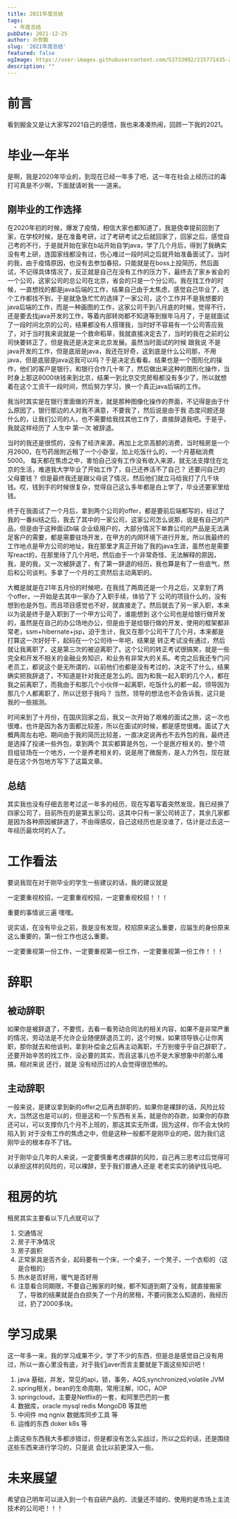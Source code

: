 ```yaml
---
title: 2021年度总结
tags:
  - 年度总结
pubDate: 2021-12-25
author: 孙贺毅
slug: '2021年度总结'
featured: false
ogImage: https://user-images.githubusercontent.com/53733092/215771435-25408246-2309-4f8b-a781-1f3d93bdf0ec.png
description: ""
---
```


# 前言

看到掘金又是让大家写2021自己的感悟，我也来凑凑热闹，回顾一下我的2021。

# 毕业一年半

是啊，我是2020年毕业的，到现在已经一年多了吧，这一年在社会上经历过的毒打可真是不少啊，下面就请听我一一道来。

## 刚毕业的工作选择

在2020年初的时候，爆发了疫情，相信大家也都知道了，我是侥幸提前回到了家，在学校时候，是在准备考研，过了考研考试之后就回家了，回家之后，感觉自己考的不行，于是就开始在家在b站开始自学java，学了几个月后，得到了我确实没有考上研，连国家线都没有过，伤心难过一段时间之后就开始准备面试了。当时的我，由于疫情原因，也没有去参加春招，只能就是在boss上投简历，然后面试，不记得具体情况了，反正就是自己在没有工作的压力下，最终去了家乡省会的一个公司，这家公司的总公司在北京，省会的只是一个分公司。我在找工作的时候，一直想找的都是java后端的工作，结果自己由于太焦虑，感觉自己毕业了，连个工作都找不到，于是就急急忙忙的选择了一家公司，这个工作并不是我想要的java后端的工作，而是一种画图的工作，这家公司干到八月底的时候，觉得不行，还是要去找java开发的工作，等着内部转岗都不知道等到猴年马月了，于是就面试了一段时间北京的公司，结果都没有人搭理我，当时好不容易有一个公司答应我了，对于当时我来说就是一个救命稻草，我就直接决定去了，当时的我在之前的公司快要转正了，但是我还是决定来北京发展。虽然当时面试的时候 跟我说 不是java开发的工作，但是底层是java，我还在好奇，这到底是什么公司那，不用java，但是底层是java这我可以吗？于是决定去看看。结果也是一个图形化的操作，他们的客户是银行，和银行合作几十年了，然后做出来这种的图形化操作，当时身上那这8000块钱来到北京，结果一到北京交完房租都没有多少了，所以就想着在这个工资干一段时间，然后努力学习，换一个真正java后端的工作。

我当时其实是在银行里面做的开发，就是那种图像化操作的界面，不记得是由于什么原因了，银行那边的人对我不满意，不要我了，然后说是由于我 态度问题还是什么的，让我们公司的人，也不需要给我找其他工作了，直接辞退我吧。于是乎，我就这样经历了 人生中 第一次 被辞退。

当时的我还是很慌的，没有了经济来源，再加上北京高额的消费，当时租房是一个月2600，在芍药居附近租了一个小卧室，加上吃饭什么的，一个月基础消费5000。 每天都在焦虑之中，害怕自己没有工作没有收入来源，就无法支撑住在北京的生活，难道我大学毕业了开始工作了，自己还养活不了自己？ 还要问自己的父母要钱？
但是最终我还是跟父母说了情况，然后他们就立马给我打了几千块钱。哎，钱到手的时候很复杂，觉得自己这么多年都是白上学了，毕业还要家里给钱。

终于在我面试了一个月后，拿到两个公司的offer，都是要前后端都写的，经过了我的一番纠结之后，我去了其中的一家公司，这家公司怎么说那，说是有自己的产品，但是由于这种面试b端 企业级用户的，大部分情况下单靠公司的产品是无法满足客户的需要，都是需要驻场开发，在甲方的内网环境下进行开发。所以我最终的工作地点是甲方公司的地址，我在那里才真正开始了我的java生涯，虽然也是需要写react的，在那里待了几个月吧，然后由于一个非常奇怪、无法解释的原因，我，是的我，又一次被辞退了，有了第一辞退的经历，我也算是有了一些底气，然后和公司谈判，多拿了一个月的工资然后主动离职的。

大概是就是在21年五月份的时候吧，在我找了两周还是一个月之后，又拿到了两个offer，一开始是去其中一家办了入职手续，体验了下 公司的项目什么的，没有想到也是外包，而且项目感觉也不好，就直接走了。然后就去了另一家入职，本来以为说是终于是入职到了一个甲方公司了，谁能想到 这个公司也是给银行做开发的，虽然是在自己的办公场地办公，但是由于是给银行做的开发，使用的框架都非常老，ssm+hibernate+jsp，迫于生计，我又在那个公司干了几个月，本来都是打算这一次好好干，起码在一个公司待一年吧，结果是 转正考试没有通过，然后就让我离职了，这是第三次的被迫离职了。这个公司的转正考试很搞笑，就是一些完全和开发不相关的金融业务知识，和业务有非常大的关系。考完之后我还专门问老员工，都说这个是无所谓的，以前他们也都是没有考过的，决定不了什么，结果确实把我辞退了，不知道是针对我还是怎么的。因为和我一起入职的几个人，都在我之前离职了，而我由于和那几个小伙伴一起离职，吃饭什么的都一起，领导因为那几个人都离职了，所以迁怒于我吗？ 当然，领导的想法也不会告诉我，这只是我的一些揣测。

时间来到了十月份，在国庆回家之后，我又一次开始了艰难的面试之旅，这一次也很难，也许是因为各方面都比较差，所以在面试的时候，都是感觉很难。面试了大概两周左右吧，期间由于我的简历比较差，一直决定说再也不去外包的我，最终还是选择了投递一些外包，拿到两个 其实都算是外包，一个是医疗相关的，整个项目组驻场在一个地方，一个是养老相关的，说是用了微服务，是人力外包，现在就是在这个外包地方写下了这篇文章。

## 总结

其实我也没有仔细去思考过这一年多的经历，现在写着写着突然发现，我已经换了四家公司了，目前所在的是第五家公司，这其中只有一家公司转正了，其余几家都是因为各种原因被辞退了，不由得感叹，自己这经历也是没谁了，估计是过去这一年经历最坎坷的人了。

# 工作看法

要说我现在对于刚毕业的学生一些建议的话，我的建议就是

一定要重视校招，一定要重视校招，一定要重视校招！！！

重要的事情说三遍 嘿嘿。

说实话，在没有毕业之前，我是没有发现，校招原来这么重要，应届生的身份原来这么重要的，第一份工作也这么重要。

一定要重视第一份工作，一定要重视第一份工作，一定要重视第一份工作！！！

# 辞职

## 被动辞职

如果你是被辞退了，不要慌，去看一看劳动合同法的相关内容，如果不是非常严重的情况，劳动法是不允许企业随便辞退员工的，这个时候，如果领导铁心让你离职，那你就去和他谈判，拿到补偿金之后再主动离职，千万别傻乎乎自己辞职了，还要开始辛苦的找工作，没必要的其实，而且这事儿也不是大家想象中的那么难搞，相对来说 还行，就是 没有经历过的人会觉得很恐怖的。

## 主动辞职

一般来说，是建议拿到新的offer之后再去辞职的，如果你是裸辞的话，风险比较大，当然这也是可以的，但是这和一个东西有关系，就是你的存款，如果你的存款还可以，可以支撑你几个月不上班的，那这其实无所谓，因为这样，你不会太快的陷入到 对于没有工作的焦虑之中，但是这种一般都不是刚毕业的吧，因为我们这刚毕业的根本存不了钱。

对于刚毕业几年的人来说，一定要慎重考虑裸辞的风险，自己再三思考过后觉得可以承担这样的风险的，可以裸辞，至于我们普通人还是 老老实实的骑驴找马吧。

# 租房的坑

租房其实主要看以下几点就可以了

1. 交通情况
2. 房子干净情况
3. 房子面积
4. 正常家具是否齐全，起码要有一个床，一个桌子，一个凳子，一个衣柜的（这是合租的）
5. 热水是否好用，暖气是否好用
6. 注意看合同期限，不要自己搬家的时候，都不知道到期了没有，就直接搬家了，导致的结果就是白白损失了一个月的房租，不要问我怎么知道的，我经历过，扔了2000多块。

# 学习成果

这一年多一来，我的学习成果不少，学了不少的东西，但是总是感觉自己没有用过，所以一直心里没有底，对于我们javer而言主要就是下面这些知识吧！

1. java 基础，并发，常见的api，锁，事务，AQS,synchronized,volatile JVM
2. spring相关，bean的生命周期，常用注解，IOC，AOP
3. springcloud，主要是Netflix的一套，和阿里巴巴的一套
4. 数据库，oracle mysql redis MongoDB 等其他
5. 中间件 mq ngnix 数据库同步工具 等
6. 运维的东西 doker k8s 等

上面这些东西我大多都涉猎过，但是都没有怎么实战过，所以之后的话，还是围绕这些东西来进行学习的，只是说 会比以前更深入一些。

# 未来展望

希望自己明年可以进入到一个有自研产品的、流量还不错的、使用的是市场上主流技术的公司吧！！！
